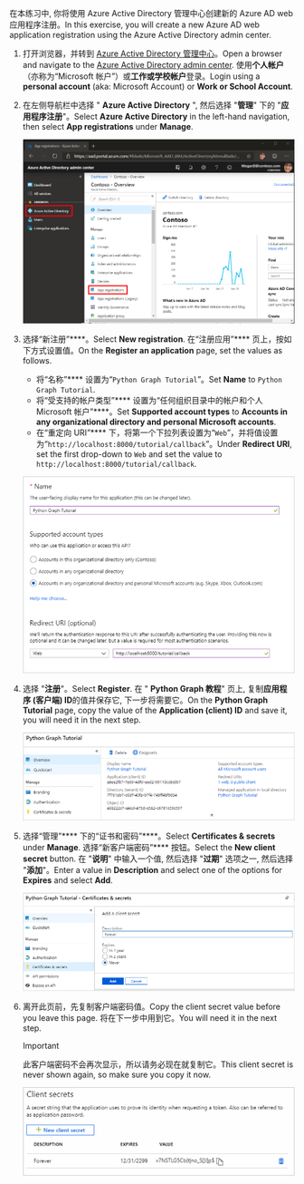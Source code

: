 <!-- markdownlint-disable MD002 MD041 -->

<span data-ttu-id="78f1c-101">在本练习中, 你将使用 Azure Active Directory 管理中心创建新的 Azure AD web 应用程序注册。</span><span class="sxs-lookup"><span data-stu-id="78f1c-101">In this exercise, you will create a new Azure AD web application registration using the Azure Active Directory admin center.</span></span>

1. <span data-ttu-id="78f1c-102">打开浏览器，并转到 [Azure Active Directory 管理中心](https://aad.portal.azure.com)。</span><span class="sxs-lookup"><span data-stu-id="78f1c-102">Open a browser and navigate to the [Azure Active Directory admin center](https://aad.portal.azure.com).</span></span> <span data-ttu-id="78f1c-103">使用**个人帐户**（亦称为“Microsoft 帐户”）或**工作或学校帐户**登录。</span><span class="sxs-lookup"><span data-stu-id="78f1c-103">Login using a **personal account** (aka: Microsoft Account) or **Work or School Account**.</span></span>

1. <span data-ttu-id="78f1c-104">在左侧导航栏中选择 " **Azure Active Directory** ", 然后选择 "**管理**" 下的 "**应用程序注册**"。</span><span class="sxs-lookup"><span data-stu-id="78f1c-104">Select **Azure Active Directory** in the left-hand navigation, then select **App registrations** under **Manage**.</span></span>

    ![<span data-ttu-id="78f1c-105">应用注册的屏幕截图</span><span class="sxs-lookup"><span data-stu-id="78f1c-105">A screenshot of the App registrations</span></span> ](./images/aad-portal-app-registrations.png)

1. <span data-ttu-id="78f1c-106">选择“新注册”\*\*\*\*。</span><span class="sxs-lookup"><span data-stu-id="78f1c-106">Select **New registration**.</span></span> <span data-ttu-id="78f1c-107">在“注册应用”\*\*\*\* 页上，按如下方式设置值。</span><span class="sxs-lookup"><span data-stu-id="78f1c-107">On the **Register an application** page, set the values as follows.</span></span>

    - <span data-ttu-id="78f1c-108">将“名称”\*\*\*\* 设置为“`Python Graph Tutorial`”。</span><span class="sxs-lookup"><span data-stu-id="78f1c-108">Set **Name** to `Python Graph Tutorial`.</span></span>
    - <span data-ttu-id="78f1c-109">将“受支持的帐户类型”\*\*\*\* 设置为“任何组织目录中的帐户和个人 Microsoft 帐户”\*\*\*\*。</span><span class="sxs-lookup"><span data-stu-id="78f1c-109">Set **Supported account types** to **Accounts in any organizational directory and personal Microsoft accounts**.</span></span>
    - <span data-ttu-id="78f1c-110">在“重定向 URI”\*\*\*\* 下，将第一个下拉列表设置为“`Web`”，并将值设置为“`http://localhost:8000/tutorial/callback`”。</span><span class="sxs-lookup"><span data-stu-id="78f1c-110">Under **Redirect URI**, set the first drop-down to `Web` and set the value to `http://localhost:8000/tutorial/callback`.</span></span>

    !["注册应用程序" 页的屏幕截图](./images/aad-register-an-app.png)

1. <span data-ttu-id="78f1c-112">选择 "**注册**"。</span><span class="sxs-lookup"><span data-stu-id="78f1c-112">Select **Register**.</span></span> <span data-ttu-id="78f1c-113">在 " **Python Graph 教程**" 页上, 复制**应用程序 (客户端) ID**的值并保存它, 下一步将需要它。</span><span class="sxs-lookup"><span data-stu-id="78f1c-113">On the **Python Graph Tutorial** page, copy the value of the **Application (client) ID** and save it, you will need it in the next step.</span></span>

    ![新应用注册的应用程序 ID 的屏幕截图](./images/aad-application-id.png)

1. <span data-ttu-id="78f1c-115">选择“管理”\*\*\*\* 下的“证书和密码”\*\*\*\*。</span><span class="sxs-lookup"><span data-stu-id="78f1c-115">Select **Certificates & secrets** under **Manage**.</span></span> <span data-ttu-id="78f1c-116">选择“新客户端密码”\*\*\*\* 按钮。</span><span class="sxs-lookup"><span data-stu-id="78f1c-116">Select the **New client secret** button.</span></span> <span data-ttu-id="78f1c-117">在 "**说明**" 中输入一个值, 然后选择 "**过期**" 选项之一, 然后选择 "**添加**"。</span><span class="sxs-lookup"><span data-stu-id="78f1c-117">Enter a value in **Description** and select one of the options for **Expires** and select **Add**.</span></span>

    !["添加客户端密码" 对话框的屏幕截图](./images/aad-new-client-secret.png)

1. <span data-ttu-id="78f1c-119">离开此页前，先复制客户端密码值。</span><span class="sxs-lookup"><span data-stu-id="78f1c-119">Copy the client secret value before you leave this page.</span></span> <span data-ttu-id="78f1c-120">将在下一步中用到它。</span><span class="sxs-lookup"><span data-stu-id="78f1c-120">You will need it in the next step.</span></span>

    > [!IMPORTANT]
    > <span data-ttu-id="78f1c-121">此客户端密码不会再次显示，所以请务必现在就复制它。</span><span class="sxs-lookup"><span data-stu-id="78f1c-121">This client secret is never shown again, so make sure you copy it now.</span></span>

    ![新添加的客户端密码的屏幕截图](./images/aad-copy-client-secret.png)
